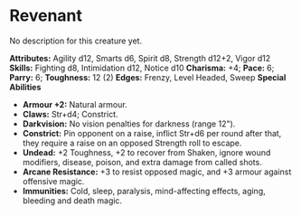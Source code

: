 # Revenant

No description for this creature yet.

**Attributes:** Agility d12, Smarts d6, Spirit d8, Strength d12+2, Vigor
d12
**Skills:** Fighting d8, Intimidation d12, Notice d10
**Charisma:** +4; **Pace:** 6; **Parry:** 6; **Toughness:** 12 (2)
**Edges:** Frenzy, Level Headed, Sweep
**Special Abilities**

- **Armour +2:** Natural armour.
- **Claws:** Str+d4; Constrict.
- **Darkvision:** No vision penalties for darkness (range 12").
- **Constrict:** Pin opponent on a raise, inflict Str+d6 per round after
that, they require a raise on an opposed Strength roll to escape.
- **Undead:** +2 Toughness, +2 to recover from Shaken, ignore wound
modifiers, disease, poison, and extra damage from called shots.
- **Arcane Resistance:** +3 to resist opposed magic, and +3 armour
against offensive magic.
- **Immunities:** Cold, sleep, paralysis, mind-affecting effects, aging,
bleeding and death magic.
